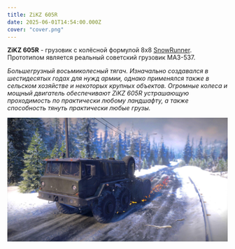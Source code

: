 ```yaml
---
title: ZiKZ 605R
date: 2025-06-01T14:54:00.000Z
cover: "cover.png"
---
```


**ZiKZ 605R** - грузовик с колёсной формулой 8x8 [SnowRunner](https://spintires.fandom.com/ru/wiki/SnowRunner "SnowRunner"). Прототипом является реальный советский грузовик МАЗ-537.

_Большегрузный восьмиколесный тягач. Изначально создавался в шестидесятых годах для нужд армии, однако применялся также в сельском хозяйстве и некоторых крупных объектов. Огромные колеса и мощный двигатель обеспечивают ZiKZ 605R устрашающую проходимость по практически любому ландшафту, а также способность тянуть практически любые грузы._

![](public/ZiKZ%20605R/zikz-605r-can-do-anything-absolutely-love-this-beast-v0-4ljqqpyoik2a1.jpg)
